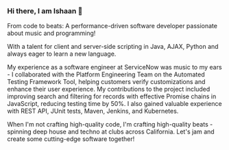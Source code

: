 ### Hi there, I am Ishaan 👋

From code to beats: A performance-driven software developer passionate about music and programming!

With a talent for client and server-side scripting in Java, AJAX, Python and always eager to learn a new language.

My experience as a software engineer at ServiceNow was music to my ears - I collaborated with the Platform Engineering Team on the Automated Testing Framework Tool, helping customers verify customizations and enhance their user experience.
My contributions to the project included improving search and filtering for records with effective Promise chains in JavaScript, reducing testing time by 50%. I also gained valuable experience with REST API, JUnit tests, Maven, Jenkins, and Kubernetes.

When I'm not crafting high-quality code, I'm crafting high-quality beats - spinning deep house and techno at clubs across California.
Let's jam and create some cutting-edge software together!
 
<!--
**ishaan000/ishaan000** is a ✨ _special_ ✨ repository because its `README.md` (this file) appears on your GitHub profile.

Here are some ideas to get you started:

- 🔭 I’m currently working on ...
- 🌱 I’m currently learning ...
- 👯 I’m looking to collaborate on ...
- 🤔 I’m looking for help with ...
- 💬 Ask me about ...
- 📫 How to reach me: ...
- 😄 Pronouns: ...
- ⚡ Fun fact: ...
-->
